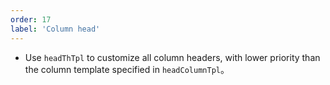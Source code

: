 ```yaml
---
order: 17
label: 'Column head'
---
```


- Use `headThTpl` to customize all column headers, with lower priority than the column template specified in `headColumnTpl`。
